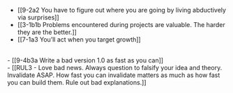 - [[9-2a2 You have to figure out where you are going by living abductively via surprises]]
- [[3-1b1b Problems encountered during projects are valuable. The harder they are the better.]]
- [[7-1a3 You’ll act when you target growth]]
<br>
- [[9-4b3a Write a bad version 1.0 as fast as you can]]
<br>
- [[RUL3 - Love bad news. Always question to falsify your idea and theory. Invalidate ASAP. How fast you can invalidate matters as much as how fast you can build them. Rule out bad explanations.]]
